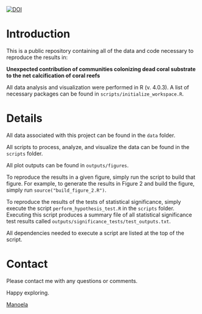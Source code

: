[![DOI](https://zenodo.org/badge/245538058.svg)](https://zenodo.org/badge/latestdoi/245538058)

# Introduction

This is a public repository containing all of the data and code necessary to reproduce the results in:

**Unexpected contribution of communities colonizing dead coral substrate to the net calcification of coral reefs**

All data analysis and visualization were performed in R (v. 4.0.3). A list of necessary packages can be found in `scripts/initialize_workspace.R`.

# Details

All data associated with this project can be found in the `data` folder. 

All scripts to process, analyze, and visualize the data can be found in the `scripts` folder.

All plot outputs can be found in `outputs/figures`.

To reproduce the results in a given figure, simply run the script to build that figure. For example, to generate the results in Figure 2 and build the figure, simply run `source("build_figure_2.R")`. 

To reproduce the results of the tests of statistical significance, simply execute the script `perform_hypothesis_test.R` in the `scripts` folder. Executing this script produces a summary file of all statistical significance test results called `outputs/significance_tests/test_outputs.txt`.

All dependencies needed to execute a script are listed at the top of the script. 

# Contact

Please contact me with any questions or comments. 

Happy exploring.

[Manoela](https://www.manoeladeorte.com/)
